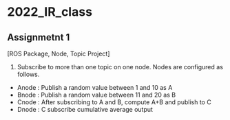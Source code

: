 # 2022_IR_class

## Assignmetnt 1
[ROS Package, Node, Topic Project]
1. Subscribe to more than one topic on one node. Nodes are configured as follows.
 - Anode : Publish a random value between 1 and 10 as A
 - Bnode : Publish a random value between 11 and 20 as B
 - Cnode : After subscribing to A and B, compute A+B and publish to C
 - Dnode : C subscribe cumulative average output
